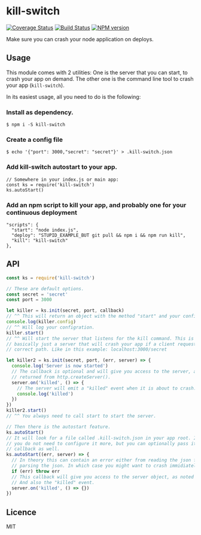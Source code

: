 # kill-switch

[![Coverage Status](https://coveralls.io/repos/github/eiriksm/kill-switch/badge.svg?branch=master)](https://coveralls.io/github/eiriksm/kill-switch?branch=master)
[![Build Status](https://travis-ci.org/eiriksm/kill-switch.svg?branch=master)](https://travis-ci.org/eiriksm/kill-switch)
[![NPM version](https://img.shields.io/npm/v/kill-switch.svg)](https://www.npmjs.com/package/kill-switch)

Make sure you can crash your node application on deploys.

## Usage

This module comes with 2 utilities: One is the server that you can start, to crash your app on demand. The other one is the command line tool to crash your app (`kill-switch`).

In its easiest usage, all you need to do is the following:

### Install as dependency.
```
$ npm i -S kill-switch
```
### Create a config file
```
$ echo '{"port": 3000,"secret": "secret"}' > .kill-switch.json
```
### Add kill-switch autostart to your app.
```
// Somewhere in your index.js or main app:
const ks = require('kill-switch')
ks.autoStart()
```
### Add an npm script to kill your app, and probably one for your continuous deployment
```
"scripts": {
  "start": "node index.js",
  "deploy": "STUPID_EXAMPLE_BUT git pull && npm i && npm run kill",
  "kill": "kill-switch"
},
```

## API

```js
const ks = require('kill-switch')

// These are default options.
const secret = 'secret'
const port = 3000

let killer = ks.init(secret, port, callback)
// ^^ This will return an object with the method "start" and your config.
console.log(killer.config)
// ^^ Will log your configration.
killer.start()
// ^^ Will start the server that listens for the kill command. This is
// basically just a server that will crash your app if a client requests the
// correct path. Like in this example: localhost:3000/secret

let killer2 = ks.init(secret, port, (err, server) => {
  console.log('Server is now started')
  // The callback is optional and will give you access to the server, as
  // returned from http.createServer().
  server.on('killed', () => {
    // The server will emit a "killed" event when it is about to crash.
    console.log('killed')
  })
})
killer2.start()
// ^^ You always need to call start to start the server.

// Then there is the autostart feature.
ks.autoStart()
// It will look for a file called .kill-switch.json in your app root. In theory
// you do not need to configure it more, but you can optionally pass it a
// callback as well.
ks.autoStart((err, server) => {
  // In theory this can contain an error either from reading the json file or
  // parsing the json. In which case you might want to crash immidiately.
  if (err) throw err
  // This callback will give you access to the server object, as noted earlier.
  // And also the "killed" event.
  server.on('killed', () => {})
})
```

## Licence
MIT
